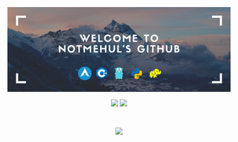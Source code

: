 [![Banner](https://github.com/notmehul/notmehul/blob/master/welcomebanner.png)](https://www.youtube.com/watch?v=dQw4w9WgXcQ)

<p align='center'>
<img src="https://visitor-badge.glitch.me/badge?page_id=notmehul.visitor-badge">
<img src="https://img.shields.io/website?up_color=green&up_message=online&url=https%3A%2F%2Fnotmehul.co">
</p>
<br />
<p align='center'>
<img src="https://forthebadge.com/images/badges/built-with-love.svg">
</p>
